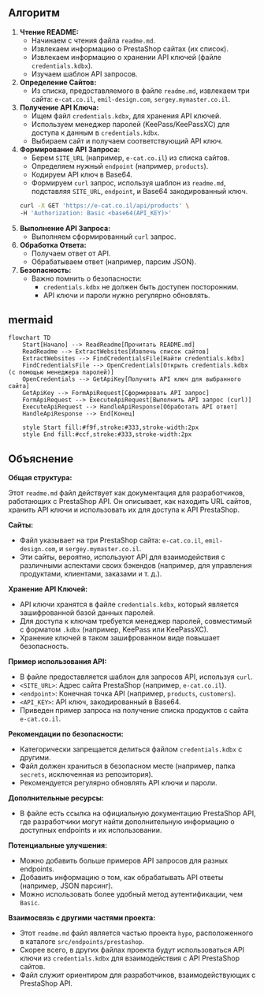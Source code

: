 ## Алгоритм

1. **Чтение README:**
    - Начинаем с чтения файла `readme.md`.
    - Извлекаем информацию о PrestaShop сайтах (их список).
    - Извлекаем информацию о хранении API ключей (файле `credentials.kdbx`).
    - Изучаем шаблон API запросов.
2. **Определение Сайтов:**
    - Из списка, предоставляемого в файле `readme.md`, извлекаем три сайта: `e-cat.co.il`, `emil-design.com`, `sergey.mymaster.co.il`.
3. **Получение API Ключа:**
    - Ищем файл `credentials.kdbx`, для хранения API ключей.
    - Используем менеджер паролей (KeePass/KeePassXC) для доступа к данным в `credentials.kdbx`.
    - Выбираем сайт и получаем соответствующий API ключ.
4. **Формирование API Запроса:**
    - Берем `SITE_URL` (например, `e-cat.co.il`) из списка сайтов.
    - Определяем нужный `endpoint` (например, `products`).
    - Кодируем API ключ в Base64.
    - Формируем `curl` запрос, используя шаблон из `readme.md`, подставляя `SITE_URL`, `endpoint`, и Base64 закодированный ключ.
    ```bash
    curl -X GET 'https://e-cat.co.il/api/products' \
    -H 'Authorization: Basic <base64(API_KEY)>'
    ```
5. **Выполнение API Запроса:**
    - Выполняем сформированный `curl` запрос.
6. **Обработка Ответа:**
    - Получаем ответ от API.
    - Обрабатываем ответ (например, парсим JSON).
7. **Безопасность:**
    - Важно помнить о безопасности:
        - `credentials.kdbx` не должен быть доступен посторонним.
        - API ключи и пароли нужно регулярно обновлять.

## mermaid
```mermaid
flowchart TD
    Start[Начало] --> ReadReadme[Прочитать README.md]
    ReadReadme --> ExtractWebsites[Извлечь список сайтов]
    ExtractWebsites --> FindCredentialsFile[Найти credentials.kdbx]
    FindCredentialsFile --> OpenCredentials[Открыть credentials.kdbx (с помощью менеджера паролей)]
    OpenCredentials --> GetApiKey[Получить API ключ для выбранного сайта]
    GetApiKey --> FormApiRequest[Сформировать API запрос]
    FormApiRequest --> ExecuteApiRequest[Выполнить API запрос (curl)]
    ExecuteApiRequest --> HandleApiResponse[Обработать API ответ]
    HandleApiResponse --> End[Конец]

    style Start fill:#f9f,stroke:#333,stroke-width:2px
    style End fill:#ccf,stroke:#333,stroke-width:2px
```

## Объяснение

**Общая структура:**

Этот `readme.md` файл действует как документация для разработчиков, работающих с PrestaShop API. Он описывает, как находить URL сайтов, хранить API ключи и использовать их для доступа к API PrestaShop.

**Сайты:**

- Файл указывает на три PrestaShop сайта: `e-cat.co.il`, `emil-design.com`, и `sergey.mymaster.co.il`.
- Эти сайты, вероятно, используют API для взаимодействия с различными аспектами своих бэкендов (например, для управления продуктами, клиентами, заказами и т. д.).

**Хранение API Ключей:**

- API ключи хранятся в файле `credentials.kdbx`, который является зашифрованной базой данных паролей.
- Для доступа к ключам требуется менеджер паролей, совместимый с форматом `.kdbx` (например, KeePass или KeePassXC).
- Хранение ключей в таком зашифрованном виде повышает безопасность.

**Пример использования API:**

- В файле предоставляется шаблон для запросов API, используя `curl`.
- `<SITE_URL>`: Адрес сайта PrestaShop (например, `e-cat.co.il`).
- `<endpoint>`: Конечная точка API (например, `products`, `customers`).
- `<API_KEY>`: API ключ, закодированный в Base64.
- Приведен пример запроса на получение списка продуктов с сайта `e-cat.co.il`.

**Рекомендации по безопасности:**

- Категорически запрещается делиться файлом `credentials.kdbx` с другими.
- Файл должен храниться в безопасном месте (например, папка `secrets`, исключенная из репозитория).
- Рекомендуется регулярно обновлять API ключи и пароли.

**Дополнительные ресурсы:**

- В файле есть ссылка на официальную документацию PrestaShop API, где разработчики могут найти дополнительную информацию о доступных endpoints и их использовании.

**Потенциальные улучшения:**

- Можно добавить больше примеров API запросов для разных endpoints.
- Добавить информацию о том, как обрабатывать API ответы (например, JSON парсинг).
- Можно использовать более удобный метод аутентификации, чем `Basic`.

**Взаимосвязь с другими частями проекта:**

- Этот `readme.md` файл является частью проекта `hypo`, расположенного в каталоге `src/endpoints/prestashop`.
- Скорее всего, в других файлах проекта будут использоваться API ключи из `credentials.kdbx` для взаимодействия с API PrestaShop сайтов.
- Файл служит ориентиром для разработчиков, взаимодействующих с PrestaShop API.
